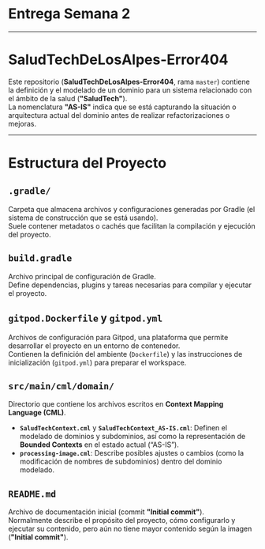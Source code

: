 # Entrega Semana 2

---

# SaludTechDeLosAlpes-Error404
Este repositorio (**SaludTechDeLosAlpes-Error404**, rama `master`) contiene la definición y el modelado de un dominio para un sistema relacionado con el ámbito de la salud (**"SaludTech"**).  
La nomenclatura **"AS-IS"** indica que se está capturando la situación o arquitectura actual del dominio antes de realizar refactorizaciones o mejoras.

---

# Estructura del Proyecto

## `.gradle/`
Carpeta que almacena archivos y configuraciones generadas por Gradle (el sistema de construcción que se está usando).  
Suele contener metadatos o cachés que facilitan la compilación y ejecución del proyecto.

## `build.gradle`
Archivo principal de configuración de Gradle.  
Define dependencias, plugins y tareas necesarias para compilar y ejecutar el proyecto.

## `gitpod.Dockerfile` y `gitpod.yml`
Archivos de configuración para Gitpod, una plataforma que permite desarrollar el proyecto en un entorno de contenedor.  
Contienen la definición del ambiente (`Dockerfile`) y las instrucciones de inicialización (`gitpod.yml`) para preparar el workspace.

## `src/main/cml/domain/`
Directorio que contiene los archivos escritos en **Context Mapping Language (CML)**.  

- **`SaludTechContext.cml`** y **`SaludTechContext_AS-IS.cml`**: Definen el modelado de dominios y subdominios, así como la representación de **Bounded Contexts** en el estado actual (“AS-IS”).
- **`processing-image.cml`**: Describe posibles ajustes o cambios (como la modificación de nombres de subdominios) dentro del dominio modelado.

## `README.md`
Archivo de documentación inicial (commit **"Initial commit"**).  
Normalmente describe el propósito del proyecto, cómo configurarlo y ejecutar su contenido, pero aún no tiene mayor contenido según la imagen (**"Initial commit"**).


